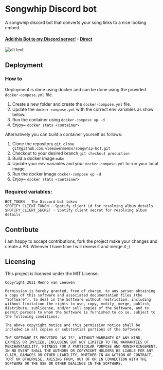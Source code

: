 # Songwhip Discord bot

A songwhip discord bot that converts your song links to a nice looking embed.
#### [Add this Bot to my Discord server!](https://discord.ly/songwhip) - [Direct](https://discord.com/api/oauth2/authorize?client_id=860899901020700684&permissions=2147870784&scope=bot%20applications.commands)

![alt text](https://github.com/vleeuwenmenno/songwhip-bot/raw/develop/images/preview.png)


## Deployment

### How to
Deployment is done using docker and can be done using the provided `docker-compose.yml` file.

1. Create a new folder and create the `docker-compose.yml` file.
2. Update the `docker-compose.yml` with the correct env variables as show below.
3. Run the container using `docker-compose up -d`
4. Enjoy~ `docker stats <container>`

Alternatively you can build a container yourself as follows:

1. Clone the repository `git clone git@github.com:vleeuwenmenno/songwhip-bot.git`
2. Checkout to your desired branch `git checkout production`
3. Build a docker image `make`
4. Update your env variables and your `docker-compose.yml` to run your local image.
5. Run the docker image `docker-compose up -d`
6. Enjoy~ `docker stats <container>`

### Required variables:

    BOT_TOKEN - The Discord bot token
    SPOTIFY_CLIENT_TOKEN - Spotify client id for resolving album details
    SPOTIFY_CLIENT_SECRET - Spotify client secret for resolving album details

## Contribute

I am happy to accept contributions, fork the project make your changes and create a PR. Whenver I have time I will review it and merge it ;)

## Licensing

This project is licensed under the MIT License.

```
Copyright 2021 Menno van Leeuwen

Permission is hereby granted, free of charge, to any person obtaining a copy of this software and associated documentation files (the "Software"), to deal in the Software without restriction, including without limitation the rights to use, copy, modify, merge, publish, distribute, sublicense, and/or sell copies of the Software, and to permit persons to whom the Software is furnished to do so, subject to the following conditions:

The above copyright notice and this permission notice shall be included in all copies or substantial portions of the Software.

THE SOFTWARE IS PROVIDED "AS IS", WITHOUT WARRANTY OF ANY KIND, EXPRESS OR IMPLIED, INCLUDING BUT NOT LIMITED TO THE WARRANTIES OF MERCHANTABILITY, FITNESS FOR A PARTICULAR PURPOSE AND NONINFRINGEMENT. IN NO EVENT SHALL THE AUTHORS OR COPYRIGHT HOLDERS BE LIABLE FOR ANY CLAIM, DAMAGES OR OTHER LIABILITY, WHETHER IN AN ACTION OF CONTRACT, TORT OR OTHERWISE, ARISING FROM, OUT OF OR IN CONNECTION WITH THE SOFTWARE OR THE USE OR OTHER DEALINGS IN THE SOFTWARE.
```